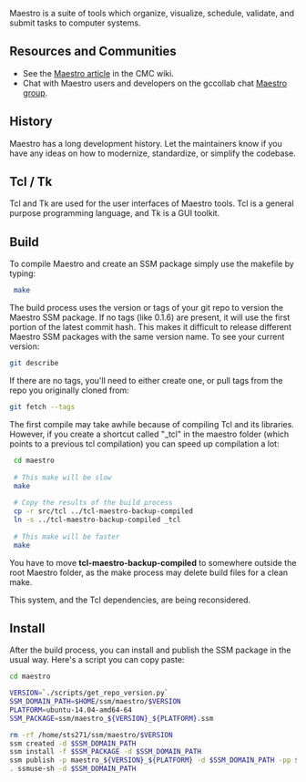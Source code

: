 Maestro is a suite of tools which organize, visualize, schedule, validate, and submit tasks to computer systems. 

## Resources and Communities

* See the [Maestro article](https://wiki.cmc.ec.gc.ca/wiki/Maestro) in the CMC wiki.
* Chat with Maestro users and developers on the gccollab chat [Maestro group](https://message.gccollab.ca/channel/maestro).

## History

Maestro has a long development history. Let the maintainers know if you have any ideas on how to modernize, standardize, or simplify the codebase.

## Tcl / Tk

Tcl and Tk are used for the user interfaces of Maestro tools. Tcl is a general purpose programming language, and Tk is a GUI toolkit.

## Build

To compile Maestro and create an SSM package simply use the makefile by typing:

```bash
 make
```

The build process uses the version or tags of your git repo to version the Maestro SSM package. If no tags (like 0.1.6) are present, it will use the first portion of the latest commit hash. This makes it difficult to release different Maestro SSM packages with the same version name. To see your current version:

```bash
git describe
```

If there are no tags, you'll need to either create one, or pull tags from the repo you originally cloned from:

```bash
git fetch --tags
```

The first compile may take awhile because of compiling Tcl and its libraries. However, if you create a shortcut called "_tcl" in the maestro folder (which points to a previous tcl compilation) you can speed up compilation a lot:

```bash
 cd maestro
 
 # This make will be slow
 make
 
 # Copy the results of the build process
 cp -r src/tcl ../tcl-maestro-backup-compiled
 ln -s ../tcl-maestro-backup-compiled _tcl
 
 # This make will be faster
 make
```

You have to move **tcl-maestro-backup-compiled** to somewhere outside the root Maestro folder, as the make process may delete build files for a clean make.

This system, and the Tcl dependencies, are being reconsidered.

## Install

After the build process, you can install and publish the SSM package in the usual way. Here's a script you can copy paste:

```bash
cd maestro

VERSION=`./scripts/get_repo_version.py`
SSM_DOMAIN_PATH=$HOME/ssm/maestro/$VERSION
PLATFORM=ubuntu-14.04-amd64-64
SSM_PACKAGE=ssm/maestro_${VERSION}_${PLATFORM}.ssm

rm -rf /home/sts271/ssm/maestro/$VERSION
ssm created -d $SSM_DOMAIN_PATH
ssm install -f $SSM_PACKAGE -d $SSM_DOMAIN_PATH
ssm publish -p maestro_${VERSION}_${PLATFORM} -d $SSM_DOMAIN_PATH -pp $PLATFORM 
. ssmuse-sh -d $SSM_DOMAIN_PATH
```
